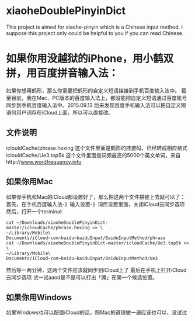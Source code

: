 # xiaoheDoublePinyinDict
This project is aimed for xiaohe-pinyin which is a Chinese input method. I suppose this project only could be helpful to you if you can read Chinese.

# 如果你用没越狱的iPhone，用小鹤双拼，用百度拼音输入法：
如果你想用鹤形，那么你需要把鹤形的自定义短语挂接到手机百度输入法中。
截至目前，我在Mac、PC版本的百度输入法上，都没能把自定义短语通过百度账号同步到手机百度输入法中。2015.09.13
后来发现百度手机输入法可以把自定义短语何用户词存在iCloud上面，所以可以直接改。
## 文件说明
iclouldCache/phrase.hexing 这个文件里面是鹤形的挂接码，已经转成相应格式
iclouldCache/Ue3.top5k 这个文件里面是词频最高的5000个英文单词，来自http://www.wordfrequency.info
## 如果你用Mac
如果你手机和Mac的iCloud都设置好了，那么把这两个文件拼接上去就可以了：
首先，在手机百度输入法-》输入设置-》词库设置里面，关闭iCloud云同步选项
然后，打开一个terminal:
```shell
cat ~/Downloads/xiaoheDoublePinyinDict-master/icloudCache/phrase.hexing >> \
~/Library/Mobile\ Documents/iCloud~com~baidu~baiduInput/BaiduInputMethod/phrase
cat ~/Downloads/xiaoheDoublePinyinDict-master/icloudCache/Ue3.top5k >> \
~/Library/Mobile\ Documents/iCloud~com~baidu~baiduInput/BaiduInputMethod/Ue3
```
然后等一两分钟，这两个文件应该就同步到iCloud上了
最后在手机上打开iCloud云同步选项
试一试aaod是不是可以打出「腌」在第一个候选位置。
## 如果你用Windows
如果Windows也可以配置iCloud的话，照Mac的道理做一遍应该也可以，没试过
